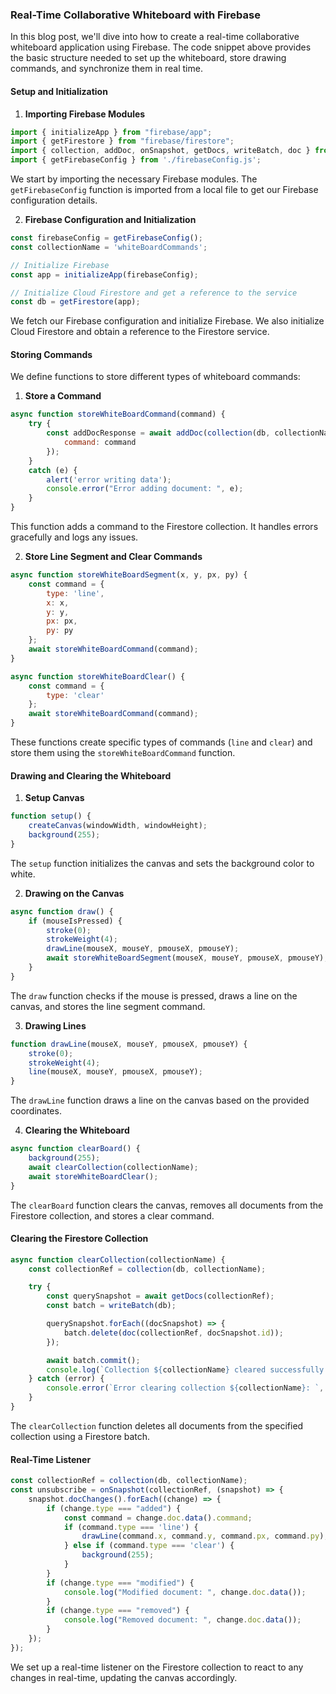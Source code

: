 ### Real-Time Collaborative Whiteboard with Firebase

In this blog post, we'll dive into how to create a real-time collaborative whiteboard application using Firebase. The code snippet above provides the basic structure needed to set up the whiteboard, store drawing commands, and synchronize them in real time.

#### Setup and Initialization

1. **Importing Firebase Modules**

```javascript
import { initializeApp } from "firebase/app";
import { getFirestore } from "firebase/firestore";
import { collection, addDoc, onSnapshot, getDocs, writeBatch, doc } from "firebase/firestore";
import { getFirebaseConfig } from './firebaseConfig.js';
```

We start by importing the necessary Firebase modules. The `getFirebaseConfig` function is imported from a local file to get our Firebase configuration details.

2. **Firebase Configuration and Initialization**

```javascript
const firebaseConfig = getFirebaseConfig();
const collectionName = 'whiteBoardCommands';

// Initialize Firebase
const app = initializeApp(firebaseConfig);

// Initialize Cloud Firestore and get a reference to the service
const db = getFirestore(app);
```

We fetch our Firebase configuration and initialize Firebase. We also initialize Cloud Firestore and obtain a reference to the Firestore service.

#### Storing Commands

We define functions to store different types of whiteboard commands:

1. **Store a Command**

```javascript
async function storeWhiteBoardCommand(command) {
    try {
        const addDocResponse = await addDoc(collection(db, collectionName), {
            command: command
        });
    }
    catch (e) {
        alert('error writing data');
        console.error("Error adding document: ", e);
    }
}
```

This function adds a command to the Firestore collection. It handles errors gracefully and logs any issues.

2. **Store Line Segment and Clear Commands**

```javascript
async function storeWhiteBoardSegment(x, y, px, py) {
    const command = {
        type: 'line',
        x: x,
        y: y,
        px: px,
        py: py
    };
    await storeWhiteBoardCommand(command);
}

async function storeWhiteBoardClear() {
    const command = {
        type: 'clear'
    };
    await storeWhiteBoardCommand(command);
}
```

These functions create specific types of commands (`line` and `clear`) and store them using the `storeWhiteBoardCommand` function.

#### Drawing and Clearing the Whiteboard

1. **Setup Canvas**

```javascript
function setup() {
    createCanvas(windowWidth, windowHeight);
    background(255);
}
```

The `setup` function initializes the canvas and sets the background color to white.

2. **Drawing on the Canvas**

```javascript
async function draw() {
    if (mouseIsPressed) {
        stroke(0);
        strokeWeight(4);
        drawLine(mouseX, mouseY, pmouseX, pmouseY);
        await storeWhiteBoardSegment(mouseX, mouseY, pmouseX, pmouseY);
    }
}
```

The `draw` function checks if the mouse is pressed, draws a line on the canvas, and stores the line segment command.

3. **Drawing Lines**

```javascript
function drawLine(mouseX, mouseY, pmouseX, pmouseY) {
    stroke(0);
    strokeWeight(4);
    line(mouseX, mouseY, pmouseX, pmouseY);
}
```

The `drawLine` function draws a line on the canvas based on the provided coordinates.

4. **Clearing the Whiteboard**

```javascript
async function clearBoard() {
    background(255);
    await clearCollection(collectionName);
    await storeWhiteBoardClear();
}
```

The `clearBoard` function clears the canvas, removes all documents from the Firestore collection, and stores a clear command.

#### Clearing the Firestore Collection

```javascript
async function clearCollection(collectionName) {
    const collectionRef = collection(db, collectionName);

    try {
        const querySnapshot = await getDocs(collectionRef);
        const batch = writeBatch(db);

        querySnapshot.forEach((docSnapshot) => {
            batch.delete(doc(collectionRef, docSnapshot.id));
        });

        await batch.commit();
        console.log(`Collection ${collectionName} cleared successfully.`);
    } catch (error) {
        console.error(`Error clearing collection ${collectionName}: `, error);
    }
}
```

The `clearCollection` function deletes all documents from the specified collection using a Firestore batch.

#### Real-Time Listener

```javascript
const collectionRef = collection(db, collectionName);
const unsubscribe = onSnapshot(collectionRef, (snapshot) => {
    snapshot.docChanges().forEach((change) => {
        if (change.type === "added") {
            const command = change.doc.data().command;
            if (command.type === 'line') {
                drawLine(command.x, command.y, command.px, command.py);
            } else if (command.type === 'clear') {
                background(255);
            }
        }
        if (change.type === "modified") {
            console.log("Modified document: ", change.doc.data());
        }
        if (change.type === "removed") {
            console.log("Removed document: ", change.doc.data());
        }
    });
});
```

We set up a real-time listener on the Firestore collection to react to any changes in real-time, updating the canvas accordingly.
